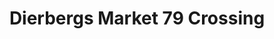 ---
title: "Dierbergs Market 79 Crossing"
url: /saint-peters/dierbergs-market-79-crossing/
shop: Supermarkt
---